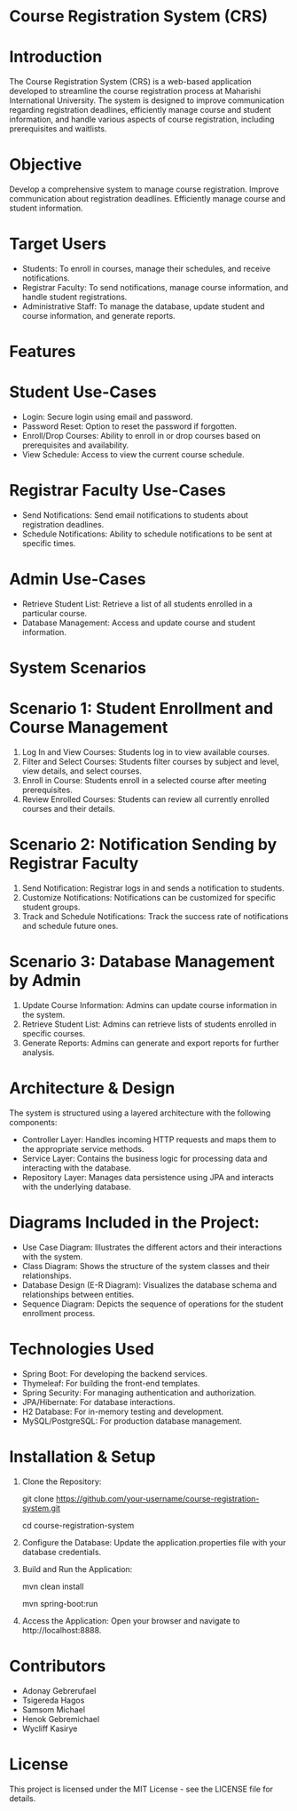 # Course Registration System (CRS)
# Introduction
The Course Registration System (CRS) is a web-based application developed to streamline the course registration process at Maharishi International University. The system is designed to improve communication regarding registration deadlines, efficiently manage course and student information, and handle various aspects of course registration, including prerequisites and waitlists.

# Objective
Develop a comprehensive system to manage course registration.
Improve communication about registration deadlines.
Efficiently manage course and student information.

# Target Users
- Students: To enroll in courses, manage their schedules, and receive notifications.
- Registrar Faculty: To send notifications, manage course information, and handle student registrations.
- Administrative Staff: To manage the database, update student and course information, and generate reports.

# Features
# Student Use-Cases
- Login: Secure login using email and password.
- Password Reset: Option to reset the password if forgotten.
- Enroll/Drop Courses: Ability to enroll in or drop courses based on prerequisites and availability.
- View Schedule: Access to view the current course schedule.

# Registrar Faculty Use-Cases
- Send Notifications: Send email notifications to students about registration deadlines.
- Schedule Notifications: Ability to schedule notifications to be sent at specific times.

# Admin Use-Cases
- Retrieve Student List: Retrieve a list of all students enrolled in a particular course.
- Database Management: Access and update course and student information.

# System Scenarios
# Scenario 1: Student Enrollment and Course Management
1. Log In and View Courses: Students log in to view available courses.
2. Filter and Select Courses: Students filter courses by subject and level, view details, and select courses.
3. Enroll in Course: Students enroll in a selected course after meeting prerequisites.
4. Review Enrolled Courses: Students can review all currently enrolled courses and their details.
   
# Scenario 2: Notification Sending by Registrar Faculty
1. Send Notification: Registrar logs in and sends a notification to students.
2. Customize Notifications: Notifications can be customized for specific student groups.
3. Track and Schedule Notifications: Track the success rate of notifications and schedule future ones.
   
# Scenario 3: Database Management by Admin
1. Update Course Information: Admins can update course information in the system.
2. Retrieve Student List: Admins can retrieve lists of students enrolled in specific courses.
3. Generate Reports: Admins can generate and export reports for further analysis.
   
# Architecture & Design
The system is structured using a layered architecture with the following components:

- Controller Layer: Handles incoming HTTP requests and maps them to the appropriate service methods.
- Service Layer: Contains the business logic for processing data and interacting with the database.
- Repository Layer: Manages data persistence using JPA and interacts with the underlying database.
  
# Diagrams Included in the Project:
- Use Case Diagram: Illustrates the different actors and their interactions with the system.
- Class Diagram: Shows the structure of the system classes and their relationships.
- Database Design (E-R Diagram): Visualizes the database schema and relationships between entities.
- Sequence Diagram: Depicts the sequence of operations for the student enrollment process.
  
# Technologies Used
- Spring Boot: For developing the backend services.
- Thymeleaf: For building the front-end templates.
- Spring Security: For managing authentication and authorization.
- JPA/Hibernate: For database interactions.
- H2 Database: For in-memory testing and development.
- MySQL/PostgreSQL: For production database management.

# Installation & Setup
1. Clone the Repository:
   
   git clone https://github.com/your-username/course-registration-system.git
   
   cd course-registration-system
2. Configure the Database:
   Update the application.properties file with your database credentials.
3. Build and Run the Application:

   mvn clean install
   
   mvn spring-boot:run
4. Access the Application:
   Open your browser and navigate to http://localhost:8888.

   
# Contributors
- Adonay Gebrerufael
- Tsigereda Hagos
- Samsom Michael
- Henok Gebremichael
- Wycliff Kasirye

# License
This project is licensed under the MIT License - see the LICENSE file for details.

